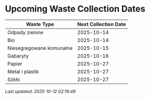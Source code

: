 # Upcoming Waste Collection Dates

| Waste Type | Next Collection Date |
|------------|----------------------|
| Odpady zielone | 2025-10-14 |
| Bio | 2025-10-14 |
| Niesegregowane komunalne | 2025-10-15 |
| Gabaryty | 2025-10-16 |
| Papier | 2025-10-27 |
| Metal i plastik | 2025-10-27 |
| Szkło | 2025-10-27 |


*Last updated: 2025-10-12 02:19:49*
